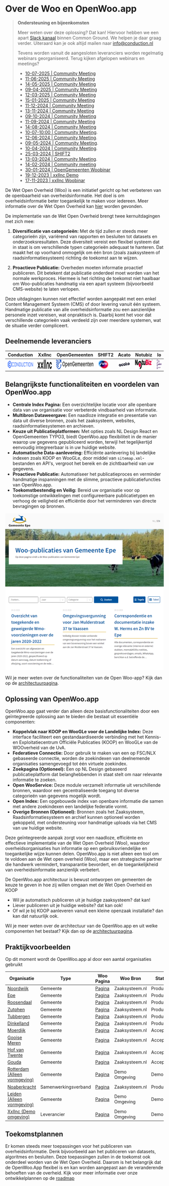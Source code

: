 # Over de Woo en OpenWoo.app

> **Ondersteuning en bijeenkomsten**
>
>
> Meer weten over deze oplossing? Dat kan! Hiervoor hebben we een apart [Slack kanaal](https://samenorganiseren.slack.com/archives/C067Q3UE9F0) binnen Common Ground. We helpen je daar graag verder. Uiteraard kan je ook altijd mailen naar [info@conduction.nl](mailto:info@conduction.nl)
>
> Tevens worden vanuit de aangesloten leveranciers worden regelmatig webinars georganiseerd.
> Terug kijken afgelopen webinars en meetings?
>
> - [10-07-2025 | Community Meeting](https://youtu.be/FMP7HNBD3DQ)
> - [11-06-2025 | Community Meeting](https://youtu.be/132V-PRl-m8?si=AC55H5cDrBdWSlLO)
> - [14-05-2025 | Community Meeting](https://youtu.be/sNKKI-nJpTc?si=XR16iXqWXswM6ZFp)
> - [09-04-2025 | Community Meeting](https://www.youtube.com/watch?v=dIc9XSkXdRQ)
> - [12-03-2025 | Community Meeting](https://youtu.be/M9xOWcUOK2s)
> - [15-01-2025 | Community Meeting](https://youtu.be/uV-hQwdz2Bo)
> - [11-12-2024 | Community Meeting](https://www.youtube.com/watch?v=7vJ88exALJs)
> - [13-11-2024 | Community Meeting](https://www.youtube.com/watch?v=ujQPlU3NBT0)
> - [09-10-2024 | Community Meeting](https://www.youtube.com/watch?v=mlfE48JNsRE&list=PLAztWZApv5nXNXucmRDlOfzN8w7f3n6GJ&index=11)
> - [11-09-2024 | Community Meeting](https://www.youtube.com/watch?v=041vJRcDddo&list=PLAztWZApv5nXNXucmRDlOfzN8w7f3n6GJ&index=10)
> - [14-08-2024 | Community Meeting](https://www.youtube.com/watch?v=0uCh5aueM8U&list=PLAztWZApv5nXNXucmRDlOfzN8w7f3n6GJ&index=9)
> - [10-07-10:00 | Community Meeting](https://www.linkedin.com/events/7206649524776284161/comments/?originTrackingId=BVZjR39lT72%2BfNaik99cew%3D%3D).
> - [12-06-2024 | Community Meeting](https://www.youtube.com/watch?v=ab_FEexYYMY).
> - [09-05-2024 | Community Meeting](https://www.youtube.com/watch?v=Q0ElcTP-R4M).
> - [10-04-2024 | Community Meeting](https://www.youtube.com/watch?v=zMqElLzy0BM).
> - [25-03-2024 | SHIFT2](https://www.shift2.nl/een-toekomstbestendige-woo-oplossing)
> - [13-03-2024 | Community Meeting](https://www.youtube.com/watch?v=TNZghskRu5c).
> - [14-02-2024 | Community meeting](https://www.youtube.com/watch?v=ri5U8x-lsxo)
> - [30-01-2024 | OpenGemeenten Woobinar](https://vimeo.com/909134953)
> - [19-12-2023 | xxllnc Demo](https://www.youtube.com/watch?v=_FGpUYH1yd0)
> - [17-11-2023 | xxllnc Woobinar](https://www.youtube.com/watch?v=NCnLDEoPh5A)

De Wet Open Overheid (Woo) is een initiatief gericht op het verbeteren van de openbaarheid van overheidsinformatie. Het doel is om overheidsinformatie beter toegankelijk te maken voor iedereen. Meer informatie over de Wet Open Overheid kan [hier](https://www.open-overheid.nl/onderwerpen/actieve-openbaarmaking) worden gevonden.

De implementatie van de Wet Open Overheid brengt twee kernuitdagingen met zich mee:

1. **Diversificatie van categorieën:**
   Met de tijd zullen er steeds meer categorieën zijn, variërend van rapporten en besluiten tot datasets en onderzoeksresultaten. Deze diversiteit vereist een flexibel systeem dat in staat is om verschillende typen categorieën adequaat te hanteren. Dat maakt het op voorhand onmogelijk om één bron (zoals zaaksysteem of raadsinformatiesysteem) richting de toekomst aan te wijzen.

2. **Proactieve Publicatie:**
   Overheden moeten informatie proactief publiceren. Dit betekent dat publicatie onderdeel moet worden van het normale werkproces. Hiermee is het richting de toekomst niet haalbaar om Woo-publicaties handmatig via een apart systeem (bijvoorbeeld CMS-website) te laten verlopen.

Deze uitdagingen kunnen niet effectief worden aangepakt met een enkel Content Management Systeem (CMS) of door levering vanuit één systeem. Handmatige publicatie van alle overheidsinformatie zou een aanzienlijke personele inzet vereisen, wat onpraktisch is. Daarbij komt het voor dat verschillende categorieën vaak verdeeld zijn over meerdere systemen, wat de situatie verder compliceert.

## Deelnemende leveranciers

| Conduction                                                                              | Xxllnc                                                                           | OpenGemeenten                                                                                     | SHIFT2                                                                     | Acato                                                                                                                                                  | Notubiz | Io |
|-----------------------------------------------------------------------------------------|----------------------------------------------------------------------------------|---------------------------------------------------------------------------------------------------|-------------------------------------------------------------------------------|--------------------------------------------------------------------------------------------------------------------------------------------------------|--------------------------------------------------------------------------------|--------------------------------------------------------------------------------|
| [<img src="https://raw.githubusercontent.com/ConductionNL/woo-website-template/main//docs/logos/conduction_svg.svg" height="30" />](https://www.conduction.nl/) | [<img src="https://raw.githubusercontent.com/ConductionNL/woo-website-template/main//docs/logos/xxllnc_orgineel.svg" height="30" />](https://xxllnc.nl/) | [<img src="https://raw.githubusercontent.com/ConductionNL/woo-website-template/main//docs/logos/opengemeente_orgineel.svg" height="30" />](https://www.opengemeenten.nl/) | [<img src="https://raw.githubusercontent.com/ConductionNL/woo-website-template/main//docs/logos/sim_svg.svg" height="30" />](https://www.simgroep.nl/) | [<img src="https://raw.githubusercontent.com/ConductionNL/woo-website-template/main//docs/logos/acato_orgineel.svg" height="20" />](https://acato.nl/) | [<img src="https://raw.githubusercontent.com/ConductionNL/woo-website-template/main//docs/logos/notubiz_svg.svg" height="30" />](https://www.notubiz.nl/)| [<img src="https://raw.githubusercontent.com/ConductionNL/woo-website-template/main//docs/logos/io_orgineel.svg" height="30" />](https://www.drupalvoorgemeenten.nl/)|

## Belangrijkste functionaliteiten en voordelen van OpenWoo.app

- **Centrale Index Pagina:** Een overzichtelijke locatie voor alle openbare data van uw organisatie voor verbeterde vindbaarheid van informatie.
- **Multibron Dataweergave:** Een naadloze integratie en presentatie van data uit diverse bronnen, zoals het zaaksysteem, websites, raadsinformatiesystemen en archieven.
- **Keuze uit Publicatieplatformen:** Met opties zoals NL Design React en OpenGemeenten TYPO3, biedt OpenWoo.app flexibiliteit in de manier waarop uw gegevens gepubliceerd worden, terwijl het tegelijkertijd eenvoudig integreerbaar is in uw huidige website.
- **Automatische Data-aanlevering:** Efficiënte aanlevering bij landelijke indexen zoals KOOP en WooGLe, door middel van `sitemap.xml`-bestanden en API's, vergroot het bereik en de zichtbaarheid van uw gegevens.
- **Proactieve Publicatie:** Automatiseer het publicatieproces en verminder handmatige inspanningen met de slimme, proactieve publicatiefuncties van OpenWoo.app.
- **Toekomstbestendig en Veilig:** Bereid uw organisatie voor op toekomstige ontwikkelingen met configureerbare publicatietypen en verhoog de veiligheid en efficiëntie door het verminderen van directe bevragingen op bronnen.

![epe.png](https://raw.githubusercontent.com/ConductionNL/woo-website-template/main/docs/epe.png "Woo Website van de Gemeente Epe")

Wil je meer weten over de functionaliteiten van de Open Woo-app? Kijk dan op de [architectuurpagina](/docs/product/Features.md).

## Oplossing van OpenWoo.app

OpenWoo.app gaat verder dan alleen deze basisfunctionaliteiten door een geïntegreerde oplossing aan te bieden die bestaat uit essentiële componenten:

- **Koppelvlak naar KOOP en WooGLe voor de Landelijke Index:** Deze interface faciliteert een gestandaardiseerde verbinding met het Kennis- en Exploitatiecentrum Officiële Publicaties (KOOP) en WooGLe van de WOOverheid van de UvA.
- **Federatieve Connectie:** Door gebruik te maken van een op FSC/NLX gebaseerde connectie, worden de zoekindexen van deelnemende organisaties samengevoegd tot één virtuele zoekindex.
- **Zoekpagina (Optioneel):** Een op NL Design gebaseerd publicatieplatform dat belanghebbenden in staat stelt om naar relevante informatie te zoeken.
- **Open WooService:** Deze module verzamelt informatie uit verschillende bronnen, waardoor een gecentraliseerde toegang tot diverse categorieën van gegevens mogelijk wordt.
- **Open Index:** Een opgebouwde index van openbare informatie die samen met andere zoekindexen een landelijke federatie vormt.
- **Overige Bronnen (Optioneel):** Bronnen zoals het Zaaksysteem, Raadsinformatiesysteem en archief kunnen optioneel worden gekoppeld, met ondersteuning voor handmatige uploads via het CMS van uw huidige website.

Deze geïntegreerde aanpak zorgt voor een naadloze, efficiënte en effectieve implementatie van de Wet Open Overheid (Woo), waardoor overheidsorganisaties hun informatie op een gebruiksvriendelijke en toegankelijke wijze kunnen delen. OpenWoo.app is niet alleen een tool om te voldoen aan de Wet open overheid (Woo), maar een strategische partner die handwerk vermindert, transparantie bevordert, en de toegankelijkheid van overheidsinformatie aanzienlijk verbetert.

De OpenWoo.app architectuur is bewust ontworpen om gemeenten de keuze te geven in hoe zij willen omgaan met de Wet Open Overheid en KOOP

- Wil je automatisch publiceren uit je huidige zaaksysteem? dat kan!
- Liever publiceren uit je huidige website? dat kan ook!
- Of wil je bij KOOP aanleveren vanuit een kleine openzaak installatie? dan kan dat natuurlijk ook.

Wil je meer weten over de architectuur van de OpenWoo.app en uit welke componenten het bestaat? Kijk dan op de [architectuurpagina](/docs/techniek/Architectuur.md).

## Praktijkvoorbeelden

Op dit moment wordt de OpenWoo.app al door een aantal organisaties gebruikt

| Organisatie | Type | Woo Pagina | Woo Bron | Status |
|-------------|------|------------|--------------|--------|
| [Noordwijk](https://www.noordwijk.nl/) | Gemeente |  [Pagina](open.noordwijk.nl) | Zaaksysteem.nl  | Productie |
| [Epe](https://www.epe.nl/) | Gemeente |[Pagina](https://open.epe.nl/) | Zaaksysteem.nl | Productie  |
| [Roosendaal](https://www.roosendaal.nl/) | Gemeente |[Pagina](https://open.roosendaal.nl/) | Zaaksysteem.nl | Productie  |
| [Zutphen](https://www.zutphen.nl/) | Gemeente |[Pagina](https://open.zutphen.nl/) | Zaaksysteem.nl | Productie  |
| [Tubbergen](https://www.tubbergen.nl/) | Gemeente |[Pagina](https://acceptatie-open.tubbergen.nl) | Zaaksysteem.nl  | Productie |
| [Dinkelland](https://www.dinkelland.nl/) | Gemeente |[Pagina](https://acceptatie-open.dinkelland.nl) | Zaaksysteem.nl | Productie |
| [Moerdijk](https://www.moerdijk.nl/) | Gemeente |[Pagina](https://acceptatie-open.moerdijk.nl/) | Zaaksysteem.nl | Acceptatie |
| [Gooise Meren](https://www.gooisemeren.nl/) | Gemeente |[Pagina](https://acceptatie-open.gooisemeren.nl) | Zaaksysteem.nl | Acceptatie |
| [Hof van Twente](https://www.hofvantwente.nl/) | Gemeente |[Pagina](https://conductionnl.github.io/woo-website-hofvantwente/) | Zaaksysteem.nl | Acceptatie |
| [Gouda](https://www.gouda.nl/) | Gemeente |[Pagina](https://conductionnl.github.io/woo-website-gouda/) | Zaaksysteem.nl | Acceptatie |
| [Rotterdam (Alleen vormgeving)](https://www.rotterdam.nl/) | Gemeente |[Pagina](https://conductionnl.github.io/woo-website-rotterdam/) | Demo Omgeving                   | Demo       |
| [Noaberkracht](https://www.dinkelland.nl/noaberkracht-dinkelland-tubbergen) | Samenwerkingsverband | [Pagina](https://acceptatie-open.noaberkracht.nl) | Zaaksysteem.nl | Productie |
| [Leiden (Alleen vormgeving)](https://gemeente.leiden.nl/) | Gemeente | [Pagina](https://conductionnl.github.io/woo-website-leiden/) | Demo Omgeving           | Demo       |
| [Xxllnc (Demo omgeving)](https://xxllnc.nl/) | Leverancier | [Pagina](https://conductionnl.github.io/woo-website-xxllnc/) | Demo Omgeving           | Demo       |

## Toekomstplannen

Er komen steeds meer toepassingen voor het publiceren van overheidsinformatie. Denk bijvoorbeeld aan het publiceren van datasets, algoritmes en besluiten. Deze toepassingen zullen in de toekomst ook onderdeel worden van de Wet Open Overheid. Daarom is het belangrijk dat de OpenWoo.App flexibel is en kan worden aangepast aan de veranderende behoeften van de overheid. Kijk voor meer informatie over onze ontwikkelplannen op de [roadmap](/docs/product/Roadmap.md)

